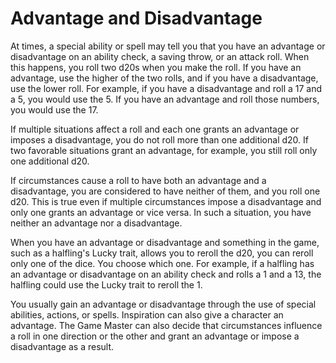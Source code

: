 # Advantage and Disadvantage
At times, a special ability or spell may tell you that you have an advantage or disadvantage on an ability check, a saving throw, or an attack roll. When this happens, you roll two d20s when you make the roll. If you have an advantage, use the higher of the two rolls, and if you have a disadvantage, use the lower roll. For example, if you have a disadvantage and roll a 17 and a 5, you would use the 5. If you have an advantage and roll those numbers, you would use the 17.

If multiple situations affect a roll and each one grants an advantage or imposes a disadvantage, you do not roll more than one additional d20. If two favorable situations grant an advantage, for example, you still roll only one additional d20.

If circumstances cause a roll to have both an advantage and a disadvantage, you are considered to have neither of them, and you roll one d20. This is true even if multiple circumstances impose a disadvantage and only one grants an advantage or vice versa. In such a situation, you have neither an advantage nor a disadvantage.

When you have an advantage or disadvantage and something in the game, such as a halfling's Lucky trait, allows you to reroll the d20, you can reroll only one of the dice. You choose which one. For example, if a halfling has an advantage or disadvantage on an ability check and rolls a 1 and a 13, the halfling could use the Lucky trait to reroll the 1.

You usually gain an advantage or disadvantage through the use of special abilities, actions, or spells. Inspiration can also give a character an advantage. The Game Master can also decide that circumstances influence a roll in one direction or the other and grant an advantage or impose a disadvantage as a result.